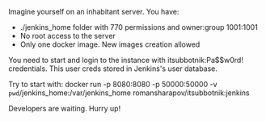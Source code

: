 Imagine yourself on an inhabitant server. You have:
- ./jenkins_home folder with 770 permissions and owner:group 1001:1001
- No root access to the server
- Only one docker image. New images creation allowed

You need to start and login to the instance with itsubbotnik:Pa$$w0rd! credentials. This user creds stored in Jenkins's user database.

Try to start with:
docker run -p 8080:8080 -p 50000:50000 -v `pwd`/jenkins_home:/var/jenkins_home romansharapov/itsubbotnik:jenkins

Developers are waiting. Hurry up!